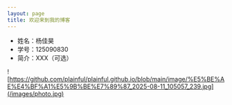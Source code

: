 ```yaml
---
layout: page  
title: 欢迎来到我的博客
---
```


- 姓名：杨佳昊
- 学号：125090830
- 简介：XXX（可选）  

![https://github.com/plainful/plainful.github.io/blob/main/image/%E5%BE%AE%E4%BF%A1%E5%9B%BE%E7%89%87_2025-08-11_105057_239.jpg](/images/photo.jpg) 
